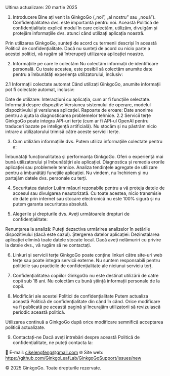 Ultima actualizare: 20 martie 2025

1. Introducere
Bine ați venit la GinkgoGo („noi”, „al nostru” sau „nouă”). Confidențialitatea dvs. este importantă pentru noi. Această Politică de confidențialitate explică modul în care colectăm, utilizăm, divulgăm și protejăm informațiile dvs. atunci când utilizați aplicația noastră.

Prin utilizarea GinkgoGo, sunteți de acord cu termenii descriși în această Politică de confidențialitate. Dacă nu sunteți de acord cu nicio parte a acestei politici, vă rugăm să întrerupeți utilizarea aplicației noastre.

2. Informațiile pe care le colectăm
Nu colectăm informații de identificare personală. Cu toate acestea, este posibil să colectăm anumite date pentru a îmbunătăți experiența utilizatorului, inclusiv:

2.1 Informații colectate automat
Când utilizați GinkgoGo, anumite informații pot fi colectate automat, inclusiv:

Date de utilizare: Interacțiuni cu aplicația, cum ar fi funcțiile selectate.
Informații despre dispozitiv: Versiunea sistemului de operare, modelul dispozitivului și versiunea aplicației.
Rapoarte de eroare: Date anonime pentru a ajuta la diagnosticarea problemelor tehnice.
2.2 Servicii terțe
GinkgoGo poate integra API-uri terțe (cum ar fi API-ul OpenAI pentru traduceri bazate pe inteligență artificială). Nu stocăm și nu păstrăm nicio intrare a utilizatorului trimisă către aceste servicii terțe.

3. Cum utilizăm informațiile dvs.
Putem utiliza informațiile colectate pentru a:

Îmbunătăți funcționalitatea și performanța GinkgoGo.
Oferi o experiență mai bună utilizatorului și îmbunătățiri ale aplicației.
Diagnostica și remedia erorile aplicației sau problemele tehnice.
Analiza tendințele agregate de utilizare pentru a îmbunătăți funcțiile aplicației.
Nu vindem, nu închiriem și nu partajăm datele dvs. personale cu terți.

4. Securitatea datelor
Luăm măsuri rezonabile pentru a vă proteja datele de accesul sau divulgarea neautorizată. Cu toate acestea, nicio transmisie de date prin internet sau stocare electronică nu este 100% sigură și nu putem garanta securitatea absolută.

5. Alegerile și drepturile dvs.
Aveți următoarele drepturi de confidențialitate:

Renunțarea la analiză: Puteți dezactiva urmărirea analizelor în setările dispozitivului (dacă este cazul).
Ștergerea datelor aplicației: Dezinstalarea aplicației elimină toate datele stocate local.
Dacă aveți nelămuriri cu privire la datele dvs., vă rugăm să ne contactați.

6. Linkuri și servicii terțe
GinkgoGo poate conține linkuri către site-uri web terțe sau poate integra servicii externe. Nu suntem responsabili pentru politicile sau practicile de confidențialitate ale niciunui serviciu terț.

7. Confidențialitatea copiilor
GinkgoGo nu este destinat utilizării de către copii sub 18 ani. Nu colectăm cu bună știință informații personale de la copii.

8. Modificări ale acestei Politici de confidențialitate
Putem actualiza această Politică de confidențialitate din când în când. Orice modificare va fi publicată pe această pagină și încurajăm utilizatorii să revizuiască periodic această politică.

Utilizarea continuă a GinkgoGo după orice modificare semnifică acceptarea politicii actualizate.

9. Contactați-ne
Dacă aveți întrebări despre această Politică de confidențialitate, ne puteți contacta la:

📧 E-mail: cikelengfeng@gmail.com
🌐 Site web: https://github.com/GinkgoLeafLab/GinkgoGoSupport/issues/new

© 2025 GinkgoGo. Toate drepturile rezervate.
